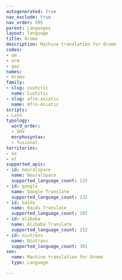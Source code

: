 ```yaml
---
autogenerated: true
nav_exclude: true
nav_order: 995
parent: Languages
layout: language
title: Oromo
description: Machine translation for Oromo
codes:
- om
- orm
- gaz
names:
- Oromo
family:
- slug: cushitic
  name: Cushitic
- slug: afro-asiatic
  name: Afro-Asiatic
scripts:
- Latn
typology:
  word_order:
  - SOV
  morphosyntax:
  - fusional
territories:
- ke
- et
supported_apis:
- id: neuralspace
  name: NeuralSpace
  supported_language_count: 125
- id: google
  name: Google Translate
  supported_language_count: 132
- id: baidu
  name: Baidu Translate
  supported_language_count: 197
- id: alibaba
  name: Alibaba Translate
  supported_language_count: 212
- id: niutrans
  name: Niutrans
  supported_language_count: 381
seo:
  name: Machine translation for Oromo
  type: Language

---
```


